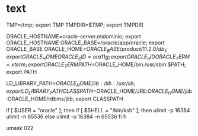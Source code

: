 # text


TMP=/tmp; export TMP
TMPDIR=$TMP; export TMPDIR

ORACLE_HOSTNAME=oracle-server.midominio; export ORACLE_HOSTNAME
ORACLE_BASE=/oracle/app/oracle; export ORACLE_BASE
ORACLE_HOME=$ORACLE_BASE/product/11.2.0/db_1; export ORACLE_HOME
ORACLE_SID=ora11g; export ORACLE_SID
ORACLE_TERM=xterm; export ORACLE_TERM
PATH=$ORACLE_HOME/bin:/usr/sbin:$PATH; export PATH

LD_LIBRARY_PATH=$ORACLE_HOME/lib:/lib:/usr/lib;
export LD_LIBRARY_PATH
CLASSPATH=$ORACLE_HOME/JRE:$ORACLE_HOME/jlib:$ORACLE_HOME/rdbms/jlib;
export CLASSPATH

if [ $USER = "oracle" ]; then
   if [ $SHELL = "/bin/ksh" ]; then
     ulimit -p 16384
     ulimit -n 65536
   else
     ulimit -u 16384 -n 65536
   fi
fi

umask 022
